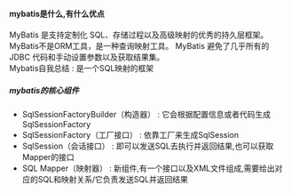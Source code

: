 #### mybatis是什么,有什么优点
MyBatis 是支持定制化 SQL、存储过程以及高级映射的优秀的持久层框架。MyBatis不是ORM工具，是一种查询映射工具。
MyBatis 避免了几乎所有的 JDBC 代码和手动设置参数以及获取结果集。  
Mybatis自我总结 : 是一个SQL映射的框架

##### mybatis的核心组件
+ SqlSessionFactoryBuilder（构造器）  : 它会根据配置信息或者代码生成SqlSessionFactory
+ SqlSessionFactory（工厂接口）       : 依靠工厂来生成SqlSession
+ SqlSession（会话接口）              : 即可以发送SQL去执行并返回结果,也可以获取Mapper的接口
+ SQL Mapper（映射器）                : 新组件,有一个接口以及XML文件组成,需要给出对应的SQL和映射关系/它负责发送SQL并返回结果

